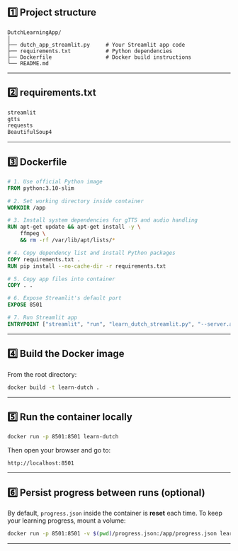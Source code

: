 ## 1️⃣ Project structure

```
DutchLearningApp/
│
├── dutch_app_streamlit.py     # Your Streamlit app code
├── requirements.txt           # Python dependencies
├── Dockerfile                 # Docker build instructions
└── README.md
```

---

## 2️⃣ requirements.txt

```txt
streamlit
gtts
requests
BeautifulSoup4
```
---

## 3️⃣ Dockerfile

```dockerfile
# 1. Use official Python image
FROM python:3.10-slim

# 2. Set working directory inside container
WORKDIR /app

# 3. Install system dependencies for gTTS and audio handling
RUN apt-get update && apt-get install -y \
    ffmpeg \
    && rm -rf /var/lib/apt/lists/*

# 4. Copy dependency list and install Python packages
COPY requirements.txt .
RUN pip install --no-cache-dir -r requirements.txt

# 5. Copy app files into container
COPY . .

# 6. Expose Streamlit's default port
EXPOSE 8501

# 7. Run Streamlit app
ENTRYPOINT ["streamlit", "run", "learn_dutch_streamlit.py", "--server.address=0.0.0.0"]
```

---

## 4️⃣ Build the Docker image

From the root directory:

```bash
docker build -t learn-dutch .
```

---

## 5️⃣ Run the container locally

```bash
docker run -p 8501:8501 learn-dutch
```

Then open your browser and go to:

```
http://localhost:8501
```

---

## 6️⃣ Persist progress between runs (optional)

By default, `progress.json` inside the container is **reset** each time.
To keep your learning progress, mount a volume:

```bash
docker run -p 8501:8501 -v $(pwd)/progress.json:/app/progress.json learn-dutch
```

---
